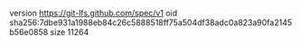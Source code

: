version https://git-lfs.github.com/spec/v1
oid sha256:7dbe931a1988eb84c26c5888518ff75a504df38adc0a823a90fa2145b56e0858
size 11264
